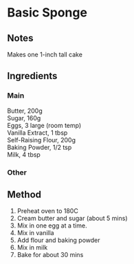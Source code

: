 # Basic Sponge

## Notes
Makes one 1-inch tall cake

## Ingredients
### Main
Butter, 200g  
Sugar, 160g  
Eggs,  3 large (room temp)  
Vanilla Extract,  1 tbsp  
Self-Raising Flour,  200g  
Baking Powder, 1/2 tsp  
Milk,  4 tbsp

### Other

## Method
1. Preheat oven to 180C  
2. Cream butter and sugar (about 5 mins)  
3. Mix in one egg at a time.  
4. Mix in vanilla  
5. Add flour and baking powder  
6. Mix in milk  
7. Bake for about 30 mins  